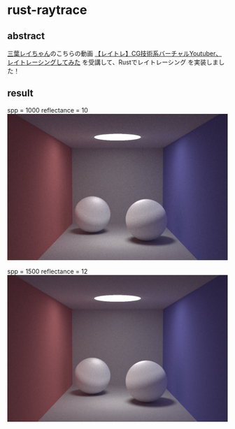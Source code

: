 # rust-raytrace
## abstract
[三葉レイちゃん]()のこちらの動画
[【レイトレ】CG技術系バーチャルYoutuber、レイトレーシングしてみた](https://www.youtube.com/watch?v=4XeJEDuhyPs&t=379s)
を受講して、Rustでレイトレーシング を実装しました！

## result
spp = 1000
reflectance = 10
![result.png](result.png)

spp = 1500
reflectance = 12
![result-1.png](result-1.png)